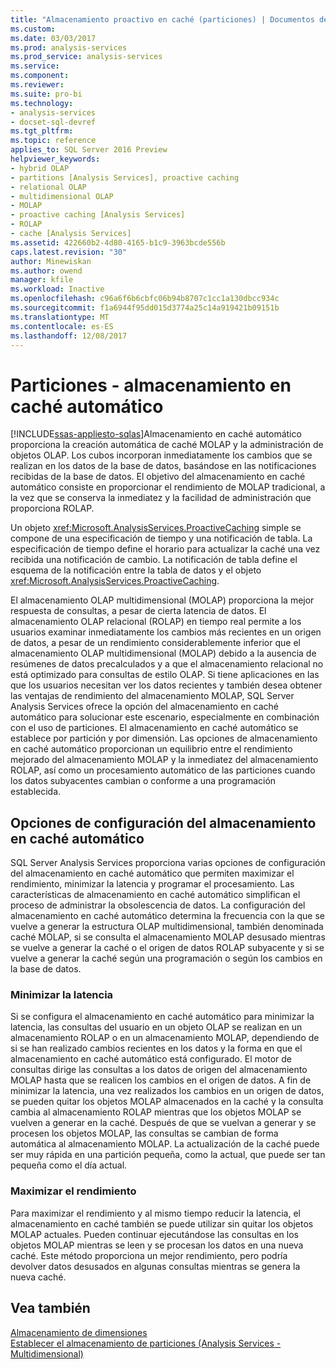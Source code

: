 ```yaml
---
title: "Almacenamiento proactivo en caché (particiones) | Documentos de Microsoft"
ms.custom: 
ms.date: 03/03/2017
ms.prod: analysis-services
ms.prod_service: analysis-services
ms.service: 
ms.component: 
ms.reviewer: 
ms.suite: pro-bi
ms.technology:
- analysis-services
- docset-sql-devref
ms.tgt_pltfrm: 
ms.topic: reference
applies_to: SQL Server 2016 Preview
helpviewer_keywords:
- hybrid OLAP
- partitions [Analysis Services], proactive caching
- relational OLAP
- multidimensional OLAP
- MOLAP
- proactive caching [Analysis Services]
- ROLAP
- cache [Analysis Services]
ms.assetid: 422660b2-4d80-4165-b1c9-3963bcde556b
caps.latest.revision: "30"
author: Minewiskan
ms.author: owend
manager: kfile
ms.workload: Inactive
ms.openlocfilehash: c96a6f6b6cbfc06b94b8707c1cc1a130dbcc934c
ms.sourcegitcommit: f1a6944f95dd015d3774a25c14a919421b09151b
ms.translationtype: MT
ms.contentlocale: es-ES
ms.lasthandoff: 12/08/2017
---
```

# <a name="partitions---proactive-caching"></a>Particiones - almacenamiento en caché automático
[!INCLUDE[ssas-appliesto-sqlas](../../includes/ssas-appliesto-sqlas.md)]Almacenamiento en caché automático proporciona la creación automática de caché MOLAP y la administración de objetos OLAP. Los cubos incorporan inmediatamente los cambios que se realizan en los datos de la base de datos, basándose en las notificaciones recibidas de la base de datos. El objetivo del almacenamiento en caché automático consiste en proporcionar el rendimiento de MOLAP tradicional, a la vez que se conserva la inmediatez y la facilidad de administración que proporciona ROLAP.  
  
 Un objeto <xref:Microsoft.AnalysisServices.ProactiveCaching> simple se compone de una especificación de tiempo y una notificación de tabla. La especificación de tiempo define el horario para actualizar la caché una vez recibida una notificación de cambio. La notificación de tabla define el esquema de la notificación entre la tabla de datos y el objeto <xref:Microsoft.AnalysisServices.ProactiveCaching>.  
  
 El almacenamiento OLAP multidimensional (MOLAP) proporciona la mejor respuesta de consultas, a pesar de cierta latencia de datos. El almacenamiento OLAP relacional (ROLAP) en tiempo real permite a los usuarios examinar inmediatamente los cambios más recientes en un origen de datos, a pesar de un rendimiento considerablemente inferior que el almacenamiento OLAP multidimensional (MOLAP) debido a la ausencia de resúmenes de datos precalculados y a que el almacenamiento relacional no está optimizado para consultas de estilo OLAP. Si tiene aplicaciones en las que los usuarios necesitan ver los datos recientes y también desea obtener las ventajas de rendimiento del almacenamiento MOLAP, SQL Server Analysis Services ofrece la opción del almacenamiento en caché automático para solucionar este escenario, especialmente en combinación con el uso de particiones. El almacenamiento en caché automático se establece por partición y por dimensión. Las opciones de almacenamiento en caché automático proporcionan un equilibrio entre el rendimiento mejorado del almacenamiento MOLAP y la inmediatez del almacenamiento ROLAP, así como un procesamiento automático de las particiones cuando los datos subyacentes cambian o conforme a una programación establecida.  
  
## <a name="proactive-caching-configuration-options"></a>Opciones de configuración del almacenamiento en caché automático  
 SQL Server Analysis Services proporciona varias opciones de configuración del almacenamiento en caché automático que permiten maximizar el rendimiento, minimizar la latencia y programar el procesamiento. Las características de almacenamiento en caché automático simplifican el proceso de administrar la obsolescencia de datos. La configuración del almacenamiento en caché automático determina la frecuencia con la que se vuelve a generar la estructura OLAP multidimensional, también denominada caché MOLAP, si se consulta el almacenamiento MOLAP desusado mientras se vuelve a generar la caché o el origen de datos ROLAP subyacente y si se vuelve a generar la caché según una programación o según los cambios en la base de datos.  
  
### <a name="minimizing-latency"></a>Minimizar la latencia  
 Si se configura el almacenamiento en caché automático para minimizar la latencia, las consultas del usuario en un objeto OLAP se realizan en un almacenamiento ROLAP o en un almacenamiento MOLAP, dependiendo de si se han realizado cambios recientes en los datos y la forma en que el almacenamiento en caché automático está configurado. El motor de consultas dirige las consultas a los datos de origen del almacenamiento MOLAP hasta que se realicen los cambios en el origen de datos. A fin de minimizar la latencia, una vez realizados los cambios en un origen de datos, se pueden quitar los objetos MOLAP almacenados en la caché y la consulta cambia al almacenamiento ROLAP mientras que los objetos MOLAP se vuelven a generar en la caché. Después de que se vuelvan a generar y se procesen los objetos MOLAP, las consultas se cambian de forma automática al almacenamiento MOLAP. La actualización de la caché puede ser muy rápida en una partición pequeña, como la actual, que puede ser tan pequeña como el día actual.  
  
### <a name="maximizing-performance"></a>Maximizar el rendimiento  
 Para maximizar el rendimiento y al mismo tiempo reducir la latencia, el almacenamiento en caché también se puede utilizar sin quitar los objetos MOLAP actuales. Pueden continuar ejecutándose las consultas en los objetos MOLAP mientras se leen y se procesan los datos en una nueva caché. Este método proporciona un mejor rendimiento, pero podría devolver datos desusados en algunas consultas mientras se genera la nueva caché.  
  
## <a name="see-also"></a>Vea también  
 [Almacenamiento de dimensiones](../../analysis-services/multidimensional-models-olap-logical-dimension-objects/dimensions-storage.md)   
 [Establecer el almacenamiento de particiones &#40;Analysis Services - Multidimensional&#41;](../../analysis-services/multidimensional-models/set-partition-storage-analysis-services-multidimensional.md)  
  
  
